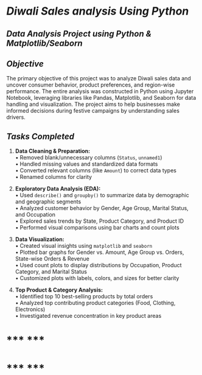 # ***Diwali Sales analysis Using Python***   
## ***Data Analysis Project using Python & Matplotlib/Seaborn***  
## ***Objective***  
The primary objective of this project was to analyze Diwali sales data and uncover consumer behavior, product preferences, and region-wise performance. The entire analysis was constructed in Python using Jupyter Notebook, leveraging libraries like Pandas, Matplotlib, and Seaborn for data handling and visualization. The project aims to help businesses make informed decisions during festive campaigns by understanding sales drivers.  
## ***Tasks Completed***  
1. **Data Cleaning & Preparation:**    
   • Removed blank/unnecessary columns (`Status`, `unnamed1`)    
   • Handled missing values and standardized data formats    
   • Converted relevant columns (like `Amount`) to correct data types    
   • Renamed columns for clarity
   
3. **Exploratory Data Analysis (EDA):**  
   • Used `describe()` and `groupby()` to summarize data by demographic and geographic segments  
   • Analyzed customer behavior by Gender, Age Group, Marital Status, and Occupation    
   • Explored sales trends by State, Product Category, and Product ID    
   • Performed visual comparisons using bar charts and count plots    

4. **Data Visualization:**  
   • Created visual insights using `matplotlib` and `seaborn`    
   • Plotted bar graphs for Gender vs. Amount, Age Group vs. Orders, State-wise Orders & Revenue    
   • Used count plots to display distributions by Occupation, Product Category, and Marital Status    
   • Customized plots with labels, colors, and sizes for better clarity   

5. **Top Product & Category Analysis:**  
   • Identified top 10 best-selling products by total orders    
   • Analyzed top contributing product categories (Food, Clothing, Electronics)    
   • Investigated revenue concentration in key product areas    
 
# *** ***    
# *** ***    
